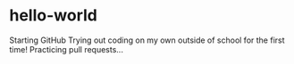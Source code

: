 # hello-world
Starting GitHub
Trying out coding on my own outside of school for the first time!
Practicing pull requests...
